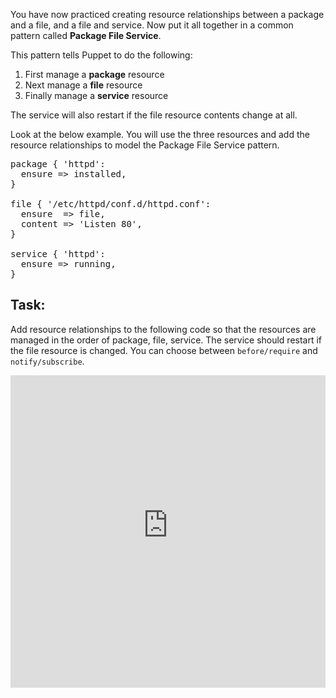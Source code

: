 You have now practiced creating resource relationships between a package and a file, and a file and service. Now put it all together in a common pattern called **Package File Service**.

This pattern tells Puppet to do the following:

1. First manage a **package** resource
2. Next manage a **file** resource
3. Finally manage a **service** resource

The service will also restart if the file resource contents change at all.

Look at the below example. You will use the three resources and add the resource relationships to model the Package File Service pattern.

<pre>
package { 'httpd':
  ensure =&gt; installed,
}

file { '/etc/httpd/conf.d/httpd.conf':
  ensure  =&gt; file,
  content =&gt; 'Listen 80',
}

service { 'httpd':
  ensure =&gt; running,
}
</pre>

## Task:
Add resource relationships to the following code so that the resources are managed in the order of package, file, service. The service should restart if the file resource is changed. You can choose between <code>before/require</code> and <code>notify/subscribe</code>.

<iframe src="https://magicbox.classroom.puppet.com/pfs/package_file_service" width="100%" height="500px" frameborder="0"></iframe>
